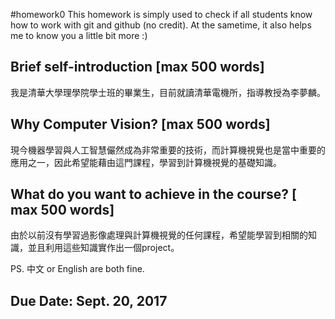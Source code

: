 #homework0
This homework is simply used to check if all students know how to work with git and github (no credit).
At the sametime, it also helps me to know you a little bit more :)

## Brief self-introduction [max 500 words]

我是清華大學理學院學士班的畢業生，目前就讀清華電機所，指導教授為李夢麟。

## Why Computer Vision? [max 500 words]

現今機器學習與人工智慧儼然成為非常重要的技術，而計算機視覺也是當中重要的應用之一，因此希望能藉由這門課程，學習到計算機視覺的基礎知識。

## What do you want to achieve in the course? [ max 500 words]

由於以前沒有學習過影像處理與計算機視覺的任何課程，希望能學習到相關的知識，並且利用這些知識實作出一個project。

PS. 中文 or English are both fine.

## Due Date: Sept. 20, 2017

